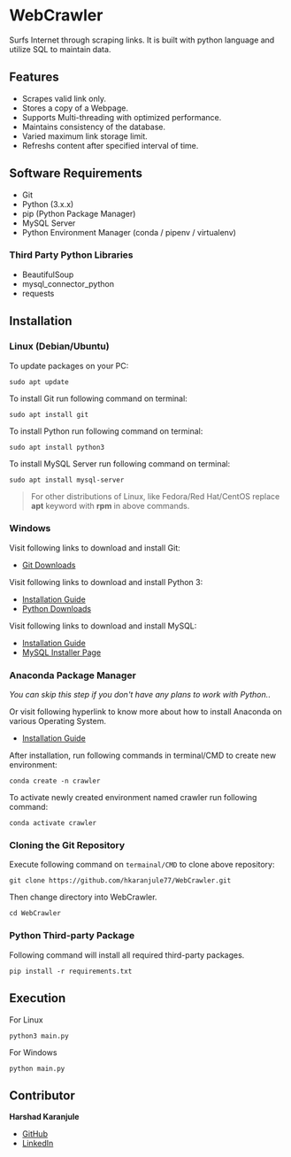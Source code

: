 # WebCrawler
Surfs Internet through scraping links. It is built with python language and utilize SQL to maintain data.

## Features
- Scrapes valid link only.
- Stores a copy of a Webpage.
- Supports Multi-threading with optimized performance.
- Maintains consistency of the database.
- Varied maximum link storage limit.
- Refreshs content after specified interval of time.

## Software Requirements  
- Git 
- Python (3.x.x)
- pip (Python Package Manager)
- MySQL Server
- Python Environment Manager (conda / pipenv / virtualenv)

### Third Party Python Libraries  
- BeautifulSoup
- mysql_connector_python
- requests

## Installation
### Linux (Debian/Ubuntu)
To update packages on your PC:  
```
sudo apt update
```
To install Git run following command on terminal:
```
sudo apt install git
```

To install Python run following command on terminal:  
```
sudo apt install python3
```  
  
To install MySQL Server run following command on terminal:  
```
sudo apt install mysql-server
```

> For other distributions of Linux, like Fedora/Red Hat/CentOS replace **apt** keyword with 
> **rpm** in above commands.

### Windows

Visit following links to download and install Git:
- [Git Downloads](https://git-scm.com/download/)

Visit following links to download and install Python 3:
- [Installation Guide](https://docs.python.org/3/using/windows.html)
- [Python Downloads](https://www.python.org/downloads/)

Visit following links to download and install MySQL:
- [Installation Guide](https://dev.mysql.com/doc/refman/8.0/en/windows-installation.html)  
- [MySQL Installer Page](https://dev.mysql.com/downloads/installer/)

### Anaconda Package Manager
*You can skip this step if you don't have any plans to work with Python.*. 

Or visit following hyperlink to know more about how to install Anaconda on various Operating System.
- [Installation Guide](https://docs.anaconda.com/anaconda/install/index.html)
  
After installation, run following commands in terminal/CMD to create new environment: 
```
conda create -n crawler
```

To activate newly created environment named crawler run following command:  
```
conda activate crawler 
```

### Cloning the Git Repository
Execute following command on `termainal/CMD` to clone above repository:
```
git clone https://github.com/hkaranjule77/WebCrawler.git
```

Then change directory into WebCrawler. 
```
cd WebCrawler
```

### Python Third-party Package 
Following command will install all required third-party packages.
```
pip install -r requirements.txt
```
## Execution
For Linux
```
python3 main.py
```  
For Windows
```
python main.py
```

## Contributor
**Harshad Karanjule**
- [GitHub](https://github.com/hkaranjule77)
- [LinkedIn](https://www.linkedin.com/in/harshad-karanjule-5b076818b/)
